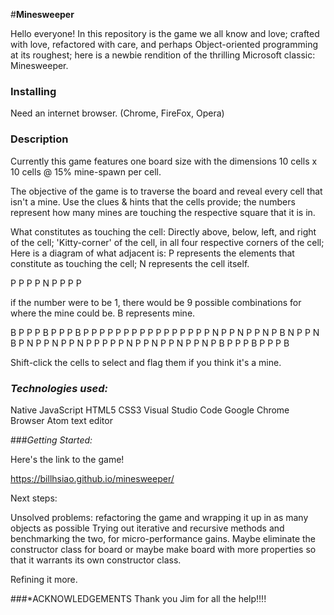 #**Minesweeper**

Hello everyone! In this repository is the game we all know and love; crafted with love, refactored with care, and perhaps Object-oriented programming at its roughest; here is a newbie rendition of the thrilling Microsoft classic: Minesweeper.

### Installing

Need an internet browser. (Chrome, FireFox, Opera)

### Description

Currently this game features one board size with the dimensions 10 cells x 10 cells @ 15% mine-spawn per cell.

The objective of the game is to traverse the board and reveal every cell that isn't a mine. Use the clues & hints that the cells provide; the numbers represent how many mines are touching the respective square that it is in.

What constitutes as touching the cell:
Directly above, below, left, and right of the cell;
'Kitty-corner' of the cell, in all four respective corners of the cell;
Here is a diagram of what adjacent is:
P represents the elements that constitute as touching the cell;
N represents the cell itself.

P P P
P N P
P P P

if the number were to be 1, there would be 9 possible combinations for where the mine could be. B represents mine.

B P P  P B P  P P B  P P P  P P P  P P P  P P P  P P P
P N P  P N P  P N P  B N P  P N B  P N P  P N P  P N P
P P P  P N P  P N P  P N P  P N P  B P P  P B P  P P B

 Shift-click the cells to select and flag them if you think it's a mine.

 ### *Technologies used:*
 Native JavaScript
 HTML5
 CSS3
 Visual Studio Code
 Google Chrome Browser
 Atom text editor


 ###*Getting Started:*

 Here's the link to the game!

 https://billhsiao.github.io/minesweeper/

Next steps:

Unsolved problems: refactoring the game and wrapping it up in as many objects as possible
Trying out iterative and recursive methods and benchmarking the two, for micro-performance gains.
Maybe eliminate the constructor class for board or maybe make board with more properties so that it warrants its own constructor class.

Refining it more.

###*ACKNOWLEDGEMENTS
Thank you Jim for all the help!!!!
